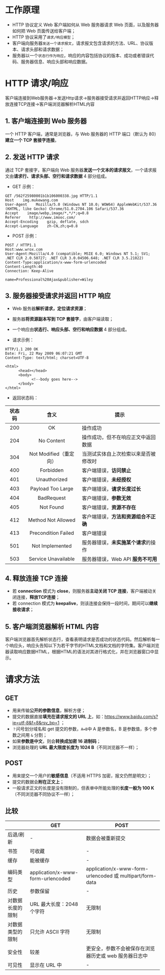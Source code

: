 # 工作原理

- HTTP 协议定义 Web 客户端如何从 Web 服务器请求 Web 页面，以及服务器如何把 Web 页面传送给客户端；
- HTTP 协议采用了`请求/响应模型`；
- 客户端向服务器`发送一个请求报文`，请求报文包含请求的方法、URL、协议版本、请求头部和请求数据；
- 服务器以一个`状态行作为响应`，响应的内容包括协议的版本、成功或者错误代码、服务器信息、响应头部和响应数据。

#  HTTP 请求/响应

客户端连接到Web服务器->发送Http请求->服务器接受请求并返回HTTP响应->释放连接TCP连接->客户端浏览器解析HTML内容

## 1. 客户端连接到 Web 服务器

一个 HTTP 客户端，通常是浏览器，与 Web 服务器的 HTTP 端口（默认为 80）**建立一个 TCP 套接字连接**。

## 2. 发送 HTTP 请求

通过 TCP 套接字，客户端向 Web 服务器**发送一个文本的请求报文**，一个请求报文由**请求行、请求头部、空行和请求数据** 4 部分组成。

- GET 示例：

```http
GET /562f25980001b1b106000338.jpg HTTP/1.1
Host    img.mukewang.com
User-Agent    Mozilla/5.0 (Windows NT 10.0; WOW64) AppleWebKit/537.36 (KHTML, like Gecko) Chrome/51.0.2704.106 Safari/537.36
Accept    image/webp,image/*,*/*;q=0.8
Referer    http://www.imooc.com/
Accept-Encoding    gzip, deflate, sdch
Accept-Language    zh-CN,zh;q=0.8
```

- POST 示例：

```http
POST / HTTP1.1
Host:www.wrox.com
User-Agent:Mozilla/4.0 (compatible; MSIE 6.0; Windows NT 5.1; SV1; .NET CLR 2.0.50727; .NET CLR 3.0.04506.648; .NET CLR 3.5.21022)
Content-Type:application/x-www-form-urlencoded
Content-Length:40
Connection: Keep-Alive

name=Professional%20Ajax&publisher=Wiley
```

## 3. 服务器接受请求并返回 HTTP 响应

- Web 服务器**解析请求，定位请求资源**；
- 服务器**将资源副本写到 TCP 套接字**，由客户端读取；
- 一个响应由**状态行、响应头部、空行和响应数据** 4 部分组成。

- 请求示例：

```http
HTTP/1.1 200 OK
Date: Fri, 22 May 2009 06:07:21 GMT
Content-Type: text/html; charset=UTF-8

<html>
      <head></head>
      <body>
            <!--body goes here-->
      </body>
</html>
```

- 返回状态码：

| 状态码 |          含义          | 提示                                 |
| :----: | :--------------------: | ------------------------------------ |
|  200   |           OK           | 操作成功                             |
|  204   |       No Content       | 操作成功，但不在响应正文中返回数据   |
|  304   | Not Modified（重定向） | 当测试实体自上次检索以来是否被修改时 |
|  400   |       Forbidden        | 客户端错误，**访问禁止**             |
|  401   |      Unauthorized      | 客户端错误，**未经授权**             |
|  403   |   Payload Too Large    | 客户端错误，**请求长度过长**         |
|  404   |       BadRequest       | 客户端错误，**参数无效**             |
|  405   |       Not Found        | 客户端错误，**资源不存在**           |
|  412   |   Method Not Allowed   | 客户端错误，**方法和资源组合不正确** |
|  413   |  Precondition Failed   | 客户端错误                           |
|  501   |    Not Implemented     | 服务器错误，**未实施某个请求**的操作 |
|  503   |  Service Unavailable   | 服务器错误，Web API **服务不可用**   |



## 4. 释放连接 TCP 连接

- 若 **connection** 模式为 **close**，则服务器**主动关闭 TCP 连接**，客户端被动关闭连接，**释放TCP连接**；
- 若 connection 模式为 **keepalive**，则该连接会保持一段时间，期间可以**继续接收请求**；

## 5. 客户端浏览器解析 HTML 内容

客户端浏览器首先解析状态行，查看表明请求是否成功的状态代码。然后解析每一个响应头，响应头告知以下为若干字节的HTML文档和文档的字符集。客户端浏览器读取响应数据HTML，根据HTML的语法对其进行格式化，并在浏览器窗口中显示。

# 请求方法

## GET

- 用来传输**公开的参数信息**，解析方便；
- 提交的数据直接**填充在请求报文的 URL 上**，如：https://www.baidu.com/s?ie=utf-8&f=8&rsv_bp=1 ；
- `？`问号划分域名和 get 提交的参数，`A=B`中 A 是参数名，B 是参数值，多个参数之间用 `&` 分割；
- 如果**参数是中文**，则会**转换成加密 16 进制码**；
- 浏览器处理的 **URL 最大限度长度为 1024 B**（不同浏览器不一样）；

## POST

- 用来提交一个用户的**敏感信息**（不适用 HTTPS 加密，报文仍然是明文）；
- 提交的数据会**附在正文上**；
- 一般请求正文的长度是没有限制的，但表单中所能处理的**长度一般为 100 K**（不同浏览器不同协议不一样）；

## 比较

|                  | GET                               | POST                                                     |
| ---------------- | --------------------------------- | -------------------------------------------------------- |
| 后退/刷新        | -                                 | 数据会被重新提交                                         |
| 书签             | 可收藏                            | -                                                        |
| 缓存             | 能被缓存                          | -                                                        |
| 编码类型         | application/x-www-form-urlencoded | application/x-www-form-urlencoded 或 multipart/form-data |
| 历史             | 参数保留                          | -                                                        |
| 对数据长度的限制 | URL 最大长度：2048 个字符         | 无限制                                                   |
| 对数据类型的限制 | 只允许 ASCII 字符                 | 无限制                                                   |
| 安全性           | 较差                              | 更安全，参数不会被保存在浏览器历史或 web 服务器日志中    |
| 可见性           | 显示在 URL 中                     | -                                                        |

